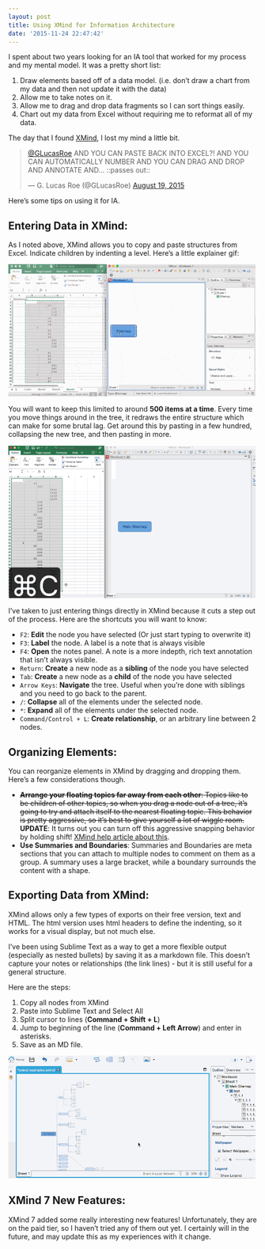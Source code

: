 ```yaml
---
layout: post
title: Using XMind for Information Architecture
date: '2015-11-24 22:47:42'
---
```


I spent about two years looking for an IA tool that worked for my process and my mental model. It was a pretty short list:

1. Draw elements based off of a data model. (i.e. don&rsquo;t draw a chart from my data and then not update it with the data)
2. Allow me to take notes on it.
3. Allow me to drag and drop data fragments so I can sort things easily.
4. Chart out my data from Excel without requiring me to reformat all of my data.

The day that I found [XMind](https://www.xmind.net/), I lost my mind a little bit.

<blockquote class="twitter-tweet" lang="en"><p lang="en" dir="ltr"><a href="https://twitter.com/GLucasRoe">@GLucasRoe</a> AND YOU CAN PASTE BACK INTO EXCEL?! AND YOU CAN AUTOMATICALLY NUMBER AND YOU CAN DRAG AND DROP AND ANNOTATE AND... ::passes out::</p>&mdash; G. Lucas Roe (@GLucasRoe) <a href="https://twitter.com/GLucasRoe/status/634060624583106560">August 19, 2015</a></blockquote>
<script async src="//platform.twitter.com/widgets.js" charset="utf-8"></script>

Here&rsquo;s some tips on using it for IA.

## Entering Data in XMind:
As I noted above, XMind allows you to copy and paste structures from Excel. Indicate children by indenting a level. Here&rsquo;s a little explainer gif:

![XMind Data charting](/images/posts/imported/2015/11/xmind-charting.gif)

You will want to keep this limited to around **500 items at a time**. Every time you move things around in the tree, it redraws the entire structure which can make for some brutal lag. Get around this by pasting in a few hundred, collapsing the new tree, and then pasting in more.

![Collapsing elements](/images/posts/imported/2015/11/collapse-in-xmind-optim.gif)

I&rsquo;ve taken to just entering things directly in XMind because it cuts a step out of the process. Here are the shortcuts you will want to know:

* `F2`: **Edit** the node you have selected (Or just start typing to overwrite it)
* `F3`: **Label** the node. A label is a note that is always visible
* `F4`: **Open** the notes panel. A note is a more indepth, rich text annotation that isn&rsquo;t always visible.
* `Return`: **Create** a new node as a **sibling** of the node you have selected
* `Tab`: **Create** a new node as a **child** of the node you have selected
* `Arrow Keys`: **Navigate** the tree. Useful when you&rsquo;re done with siblings and you need to go back to the parent.
* `/`: **Collapse** all of the elements under the selected node.
* `*`: **Expand** all of the elements under the selected node.
* `Command/Control + L`: **Create relationship**, or an arbitrary line between 2 nodes.

## Organizing Elements:
You can reorganize elements in XMind by dragging and dropping them. Here&rsquo;s a few considerations though.

* <del>**Arrange your floating topics far away from each other**: Topics like to be children of other topics, so when you drag a node out of a tree, it&rsquo;s going to try and attach itself to the nearest floating topic. This behavior is pretty aggressive, so it&rsquo;s best to give yourself a lot of wiggle room.</del> **UPDATE**: It turns out you can turn off this aggressive snapping behavior by holding shift! [XMind help article about this](https://xmind.desk.com/customer/en/portal/articles/673090-how-to-move-topics-freely-).
* **Use Summaries and Boundaries**: Summaries and Boundaries are meta sections that you can attach to multiple nodes to comment on them as a group. A summary uses a large bracket, while a boundary surrounds the content with a shape.

## Exporting Data from XMind:
XMind allows only a few types of exports on their free version, text and HTML. The html version uses html headers to define the indenting, so it works for a visual display, but not much else.

I&rsquo;ve been using Sublime Text as a way to get a more flexible output (especially as nested bullets) by saving it as a markdown file. This doesn&rsquo;t capture your notes or relationships (the link lines) - but it is still useful for a general structure.

Here are the steps:

1. Copy all nodes from XMind
2. Paste into Sublime Text and Select All
3. Split cursor to lines (**Command + Shift + L**)
4. Jump to beginning of the line (**Command + Left Arrow**) and enter in asterisks.
5. Save as an MD file.

![Converting Xmind to bullet points](/images/posts/imported/2015/11/xmind-markdown-optim.gif)

## XMind 7 New Features:
XMind 7 added some really interesting new features! Unfortunately, they are on the paid tier, so I haven&rsquo;t tried any of them out yet. I certainly will in the future, and may update this as my experiences with it change.
